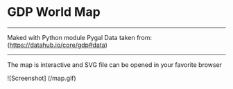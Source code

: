 # GDP World Map 
***
Maked with Python module Pygal
Data taken from: (https://datahub.io/core/gdp#data)
***
The map is interactive and SVG file can be opened in your favorite browser 

![Screenshot] (/map.gif)